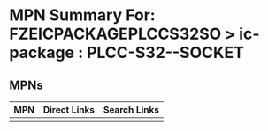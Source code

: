



# MPN Summary For: FZEICPACKAGEPLCCS32SO > ic-package : PLCC-S32--SOCKET

## MPNs
  

|MPN|Direct Links|Search Links|
| :--- | :--- | :--- |
||||
